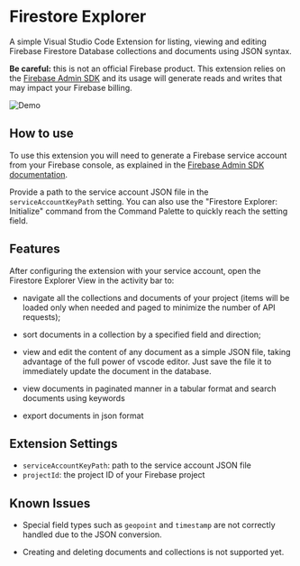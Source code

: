 # Firestore Explorer

A simple Visual Studio Code Extension for listing, viewing and editing Firebase Firestore Database collections and documents using JSON syntax.

**Be careful:** this is not an official Firebase product. This extension relies on the [Firebase Admin SDK](https://firebase.google.com/docs/admin/setup) and its usage will generate reads and writes that may impact your Firebase billing.

![Demo](https://user-images.githubusercontent.com/54476193/162635495-b9a7d369-a090-4aa8-a874-5ff1a2e45738.gif)

## How to use

To use this extension you will need to generate a Firebase service account from your Firebase console, as explained in the [Firebase Admin SDK documentation](https://firebase.google.com/docs/admin/setup#set-up-project-and-service-account).

Provide a path to the service account JSON file in the `serviceAccountKeyPath` setting. You can also use the "Firestore Explorer: Initialize" command from the Command Palette to quickly reach the setting field.

## Features

After configuring the extension with your service account, open the Firestore Explorer View in the activity bar to:

- navigate all the collections and documents of your project (items will be loaded only when needed and paged to minimize the number of API requests);

- sort documents in a collection by a specified field and direction;

- view and edit the content of any document as a simple JSON file, taking advantage of the full power of vscode editor. Just save the file it to immediately update the document in the database.

- view documents in paginated manner in a tabular format and search documents using keywords

- export documents in json format

## Extension Settings

- `serviceAccountKeyPath`: path to the service account JSON file
- `projectId`: the project ID of your Firebase project

## Known Issues

- Special field types such as `geopoint` and `timestamp` are not correctly handled due to the JSON conversion.

- Creating and deleting documents and collections is not supported yet.
